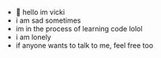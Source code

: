 - 👋 hello im vicki
- i am sad sometimes
- im in the process of learning code lolol
- i am lonely 
- if anyone wants to talk to me, feel free too

<!---
vicksisaidiot/vicksisaidiot is a ✨ special ✨ repository because its `README.md` (this file) appears on your GitHub profile.
You can click the Preview link to take a look at your changes.
--->
